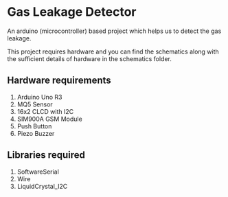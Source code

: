 # Gas Leakage Detector
An arduino (microcontroller) based project which helps us to detect the gas leakage.

This project requires hardware and you can find the schematics along with the sufficient details of hardware in the schematics folder.

## Hardware requirements
1. Arduino Uno R3
2. MQ5 Sensor
3. 16x2 CLCD with I2C
4. SIM900A GSM Module
5. Push Button
6. Piezo Buzzer

## Libraries required
1. SoftwareSerial
2. Wire
3. LiquidCrystal_I2C
